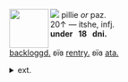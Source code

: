 <img align="left" src="https://files.catbox.moe/qti0nd.png" width="70" align="center"> <img src="https://files.catbox.moe/1ipwg7.gif"> pillie <i>or</i> paz.
<br> 20↑ — itshe, infj.
<br><b>under ‎‎ ‎  18 ‎ ‎ dni. </b>
<br><br><a href="https://backloggd.com/u/campcope" title="backloggd">backloggd.</a> ʚїɞ <a href="https://rentry.co/campcope"> rentry.</a> ʚїɞ <a href="https://pill.atabook.org/">ata.</a>
<br> <details><summary> ext. </summary>
may come off a bit pretentious<br>sometimes! oopsie... i'm just<br>passionate about the world.<br><img src="https://files.catbox.moe/4hrh7b.gif"> disabled & mobility aid user.
    <p></p>
<p></p>
</details>


